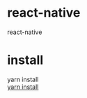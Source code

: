 # react-native
react-native

# install
yarn install  
<a href="https://classic.yarnpkg.com/en/docs/cli/install/">yarn install</a>  
